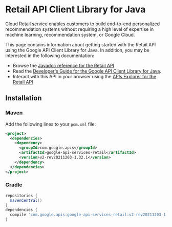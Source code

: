 # Retail API Client Library for Java

Cloud Retail service enables customers to build end-to-end personalized recommendation systems without requiring a high level of expertise in machine learning, recommendation system, or Google Cloud.

This page contains information about getting started with the Retail API
using the Google API Client Library for Java. In addition, you may be interested
in the following documentation:

* Browse the [Javadoc reference for the Retail API][javadoc]
* Read the [Developer's Guide for the Google API Client Library for Java][google-api-client].
* Interact with this API in your browser using the [APIs Explorer for the Retail API][api-explorer]

## Installation

### Maven

Add the following lines to your `pom.xml` file:

```xml
<project>
  <dependencies>
    <dependency>
      <groupId>com.google.apis</groupId>
      <artifactId>google-api-services-retail</artifactId>
      <version>v2-rev20211203-1.32.1</version>
    </dependency>
  </dependencies>
</project>
```

### Gradle

```gradle
repositories {
  mavenCentral()
}
dependencies {
  compile 'com.google.apis:google-api-services-retail:v2-rev20211203-1.32.1'
}
```

[javadoc]: https://googleapis.dev/java/google-api-services-retail/latest/index.html
[google-api-client]: https://github.com/googleapis/google-api-java-client/
[api-explorer]: https://developers.google.com/apis-explorer/#p/retail/v1/
